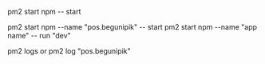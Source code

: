 pm2 start npm -- start

pm2 start npm --name "pos.begunipik" -- start
pm2 start npm --name "app name" -- run "dev"

pm2 logs
or
pm2 log "pos.begunipik"